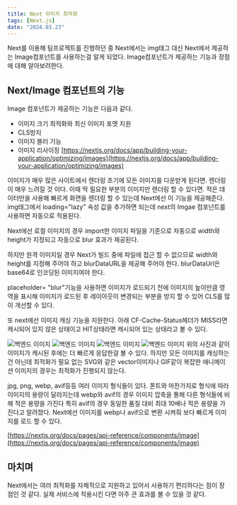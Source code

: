 ```yaml
---
title: Next 이미지 최적화
tags: [Next.js]
date: "2024.03.23"
---
```

Next를 이용해 팀프로젝트를 진행하던 중 Next에서는 img태그 대신 Next에서 제공하는 Image컴포넌트를 사용하는걸 알게 되었다. Image컴포넌트가 제공하는 기능과 장점에 대해 알아보려한다.

## Next/Image 컴포넌트의 기능 

Image 컴포넌트가 제공하는 기능은 다음과 같다.

- 이미지 크기 최적화와 최신 이미지 포맷 지원
- CLS방지
- 이미지 블러 기능
- 이미지 리사이징
[https://nextjs.org/docs/app/building-your-application/optimizing/images](https://nextjs.org/docs/app/building-your-application/optimizing/images) 

이미지가 매우 많은 사이트에서 렌더링 초기에 모든 이미지를 다운받게 된다면. 렌더링이 매우 느려질 것 이다. 이때 딱 필요한 부분의 이미지만 렌더링 할 수 있다면. 적은 데이터만을 사용해 빠르게 화면을 렌더링 할 수 있는데 Next에선 이 기능을 제공해준다. img태그에서 loading="lazy" 속성 값을 추가하면 되는데 next의 Imgae 컴포넌트를 사용하면 자동으로 적용된다.

Next에선 로컬 이미지의 경우 import한 이미지 파일을 기준으로 자동으로 width와 height가 지정되고 자동으로 blur 효과가 제공된다.

하지만 원격 이미지일 경우 Next가 빌드 중에 파일에 접근 할 수 없으므로 width와 height를 지정해 주어야 하고 blurDataURL을 제공해 주어야 한다. blurDataUrl은 base64로 인코딩된 이미지여야 한다.

placeholder= "blur"기능을 사용하면 이미지가 로드되기 전에 이미지의 높이만큼 영역을 표시해 이미지가 로드된 후 레이아웃이 변경되는 부분을 방지 할 수 있어 CLS를 많이 개선할 수 있다.

또 next에선 이미지 캐싱 기능을 지원한다. 아래 CF-Cache-Status헤더가 MISS라면 캐시되어 있지 않은 상태이고 HIT상태라면 캐시되어 있는 상태라고 볼 수 있다.

![백엔드 이미지](/img/next/ImageTag/img2.png)
![백엔드 이미지](/img/next/ImageTag/img3.png)
![백엔드 이미지](/img/next/ImageTag/img1.png)
![백엔드 이미지](/img/next/ImageTag/img4.png)
위의 사진과 같이 이미지가 캐시된 후에는 더 빠르게 응답한걸 볼 수 있다. 하지만 모든 이미지를 캐싱하는건 아닌데 최적화가 필요 없는 SVG와 같은 vector이미지나 GIF같이 복잡한 애니메이션 이미지의 경우는 최적화가 진행되지 않는다.

jpg, png, webp, avif등등 여러 이미지 형식들이 있다. 폰트와 마찬가지로 형식에 따라 이미지의 용량이 달라지는데 webp와 avif의 경우 이미지 압축을 통해 다른 형식들에 비해 적은 용량을 가진다 특히 avif의 경우 동일한 품질 대비 최대 10배나 적은 용량을 가진다고 알려졌다. Next에선 이미지를 webp나 avif으로 변환 시켜줘 보다 빠르게 이미지를 로드 할 수 있다.

[https://nextjs.org/docs/pages/api-reference/components/image](https://nextjs.org/docs/pages/api-reference/components/image) 

## 마치며 

Next에서는 여러 최적화를 자체적으로 지원하고 있어서 사용하기 편리하다는 점이 장점인 것 같다. 실제 서비스에 적용시킨 다면 아주 큰 효과를 볼 수 있을 것 같다.
